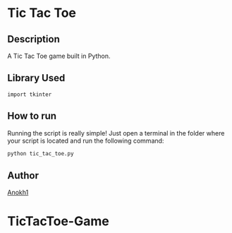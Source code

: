 
# Tic Tac Toe 
<p align="center">

## Description

A Tic Tac Toe game built in Python.

## Library Used
`import tkinter`

## How to run
Running the script is really simple! Just open a terminal in the folder where your script is located and run the following command:

```sh
python tic_tac_toe.py
```

## Author
[Anokh1](https://github.com/Anokh1)

# TicTacToe-Game

